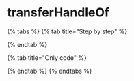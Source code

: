 # transferHandleOf

{% tabs %}
{% tab title="Step by step" %}

{% endtab %}

{% tab title="Only code" %}

{% endtab %}
{% endtabs %}

